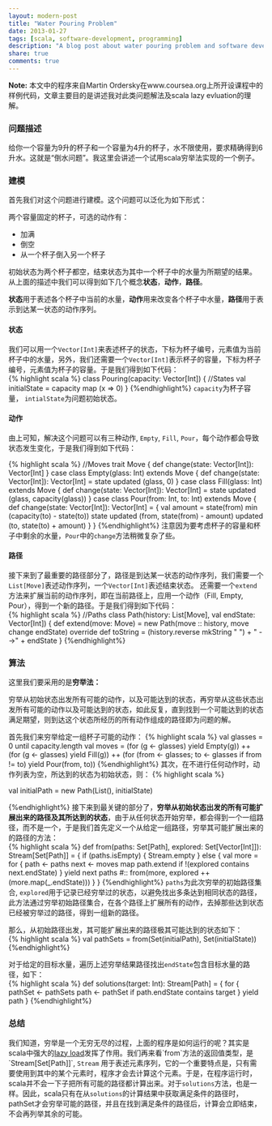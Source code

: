 ```yaml
---
layout: modern-post
title: "Water Pouring Problem"
date: 2013-01-27
tags: [scala, software-development, programming]
description: "A blog post about water pouring problem and software development."
share: true
comments: true
---
```


**Note:**  本文中的程序来自Martin Ordersky在www.coursea.org上所开设课程中的样例代码，文章主要目的是讲述我对此类问题解法及scala lazy evluation的理解。

### 问题描述
给你一个容量为9升的杯子和一个容量为4升的杯子，水不限使用，要求精确得到6升水。这就是“倒水问题”。我这里会讲述一个试用scala穷举法实现的一个例子。

### 建模
首先我们对这个问题进行建模。这个问题可以泛化为如下形式：

两个容量固定的杯子，可选的动作有：  
  + 加满
  + 倒空
  + 从一个杯子倒入另一个杯子

初始状态为两个杯子都空，结束状态为其中一个杯子中的水量为所期望的结果。
从上面的描述中我们可以得到如下几个概念**状态**，**动作**，**路径**。

**状态**用于表述各个杯子中当前的水量，**动作**用来改变各个杯子中水量，**路径**用于表示到达某一状态的动作序列。

#### 状态
我们可以用一个`Vector[Int]`来表述杯子的状态，下标为杯子编号，元素值为当前杯子中的水量，另外，我们还需要一个`Vector[Int]`表示杯子的容量，下标为杯子编号，元素值为杯子的容量。于是我们得到如下代码：  
{% highlight scala %}
class Pouring(capacity: Vector[Int]) {
  //States
  val initialState = capacity map (x => 0)
}
{%endhighlight%}
`capacity`为杯子容量， `intialState`为问题初始状态。

#### 动作
由上可知，解决这个问题可以有三种动作, `Empty`, `Fill`, `Pour`，每个动作都会导致状态发生变化，于是我们得到如下代码：   

{% highlight scala %}
//Moves
trait Move {
  def change(state: Vector[Int]): Vector[Int] 
}
case class Empty(glass: Int) extends Move {
  def change(state: Vector[Int]): Vector[Int] = state updated (glass, 0)
}
case class Fill(glass: Int) extends Move {
    def change(state: Vector[Int]): Vector[Int] = state updated (glass, capacity(glass))
}
case class Pour(from: Int, to: Int) extends Move {
  def change(state: Vector[Int]): Vector[Int] = {
      val amount = state(from) min (capacity(to) - state(to))
      state updated (from, state(from) - amount) updated (to, state(to) + amount)
  }
}
{%endhighlight%}
注意因为要考虑杯子的容量和杯子中剩余的水量，`Pour`中的`change`方法稍微复杂了些。

#### 路径
接下来到了最重要的路径部分了，路径是到达某一状态的动作序列，我们需要一个`List[Move]`表述动作序列，一个`Vector[Int]`表述结束状态。
还需要一个`extend`方法来扩展当前的动作序列，即在当前路径上，应用一个动作（Fill, Empty, Pour），得到一个新的路径。于是我们得到如下代码：  
{% highlight scala %}
//Paths
class Path(history: List[Move], val endState: Vector[Int]) {
  def extend(move: Move) = new Path(move :: history, move change endState)
  override def toString = (history.reverse mkString " ") + " -->" + endState
}
{%endhighlight%}
### 算法
这里我们要采用的是**穷举法：**

穷举从初始状态出发所有可能的动作，以及可能达到的状态，再穷举从这些状态出发所有可能的动作以及可能达到的状态，如此反复，直到找到一个可能达到的状态满足期望，则到达这个状态所经历的所有动作组成的路径即为问题的解。

首先我们来穷举给定一组杯子可能的动作：
{% highlight scala %}
val glasses = 0 until capacity.length
val moves =
  (for (g <- glasses) yield Empty(g)) ++
  (for (g <- glasses) yield Fill(g)) ++
  (for (from <- glasses; to <- glasses if from != to) yield Pour(from, to))
{%endhighlight%}
其次，在不进行任何动作时，动作列表为空，所达到的状态为初始状态，则：
{% highlight scala %}

val initialPath = new Path(List(), initialState)

{%endhighlight%}
接下来到最关键的部分了，**穷举从初始状态出发的所有可能扩展出来的路径及其所达到的状态**，由于从任何状态开始穷举，都会得到一个一组路径，而不是一个，于是我们首先定义一个从给定一组路径，穷举其可能扩展出来的的路径的方法：  
{% highlight scala %}
def from(paths: Set[Path], explored: Set[Vector[Int]]): Stream[Set[Path]] = {
  if (paths.isEmpty) {
    Stream.empty
  } else {
    val more = for {
      path <- paths
      next <- moves map path.extend
      if !(explored contains next.endState)
    } yield next
    paths #:: from(more, explored ++ (more.map(_.endState)))
  }
}
{%endhighlight%}
`paths`为此次穷举的初始路径集合, `explored`用于记录已经穷举过的状态，以避免找出多条达到相同状态的路径，此方法通过穷举初始路径集合，在各个路径上扩展所有的动作，去掉那些达到状态已经被穷举过的路径，得到一组新的路径。

那么，从初始路径出发，其可能扩展出来的路径极其可能达到的状态如下：  
{% highlight scala %}
val pathSets = from(Set(initialPath), Set(initialState))
{%endhighlight%}

对于给定的目标水量，遍历上述穷举结果路径找出`endState`包含目标水量的路径，如下：  
{% highlight scala %}
  def solutions(target: Int): Stream[Path] = {
    for {
      pathSet <- pathSets
      path <- pathSet
      if path.endState contains target
    } yield path
  }
{%endhighlight%}

### 总结
我们知道，穷举是一个无穷无尽的过程，上面的程序是如何运行的呢？其实是scala中强大的[lazy load]("http://en.wikipedia.org/wiki/Scala_(programming_language)#Lazy_.28non-strict.29_evaluation")发挥了作用。我们再来看`from`方法的返回值类型，是`Stream[Set[Path]]`, `Stream` 用于表述元素序列，它的一个重要特点是，只有需要使用到其中的某个元素时，程序才会去计算这个元素。于是，在程序运行时，scala并不会一下子把所有可能的路径都计算出来。对于`solutions`方法，也是一样。因此，scala只有在从`solutions`的计算结果中获取满足条件的路径时，pathSet才会穷举可能的路径，并且在找到满足条件的路径后，计算会立即结束，不会再列举其余的可能。
